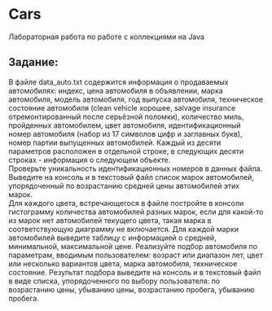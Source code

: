 # Cars
Лабораторная работа по работе с коллекциями на Java 
## Задание:
В файле data_auto.txt содержится информация о продаваемых автомобилях: индекс, цена автомобиля в объявлении, марка автомобиля, модель автомобиля, год выпуска автомобиля, техническое состояние автомобиля (clean vehicle хорошее, salvage insurance отремонтированный после серьёзной поломки), количество миль, пройденных автомобилем, цвет автомобиля, идентификационный номер автомобиля (набор из 17 символов цифр и заглавных букв), номер партии выпущенных автомобилей. Каждый из десяти параметров расположен в отдельной строке, в следующих десяти строках - информация о следующем объекте.  
Проверьте уникальность идентификационных номеров в данных файла.  
Выведите на консоль и в текстовый файл список марок автомобилей, упорядоченный по возрастанию средней цены автомобилей этих марок.  
Для каждого цвета, встречающегося в файле постройте в консоли гистограмму количества автомобилей разных марок, если для какой-то из марок нет автомобилей текущего цвета, такая марка в соответствующую диаграмму не включается. Для каждой марки автомобилей выведите таблицу с информацией о средней, минимальной, максимальной цене.
Реализуйте подбор автомобиля по параметрам, вводимым пользователем: возраст или диапазон лет, цвет или несколько вариантов цвета, марка автомобиля, техническое состояние. Результат подбора выведите на консоль и в текстовый файл в виде списка, упорядоченного по выбору пользователя: по возрастанию цены, убыванию цены, возрастанию пробега, убыванию пробега.  
